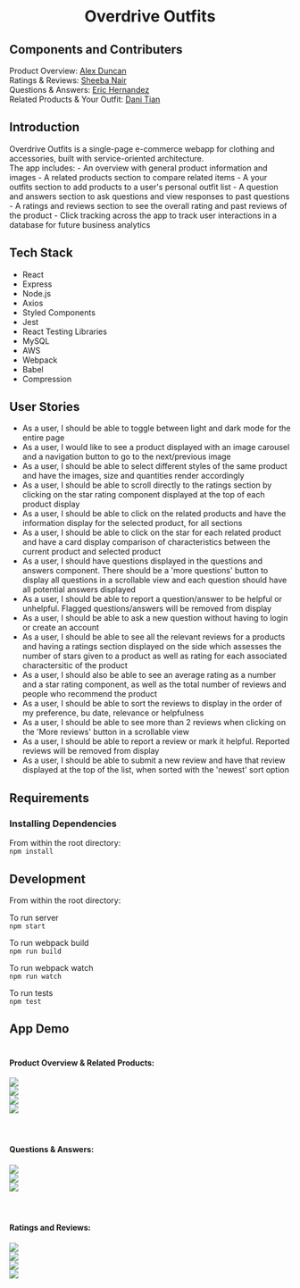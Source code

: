 <h1 align="center"> Overdrive Outfits </h1>


<h2>Components and Contributers</h2>

Product Overview: [Alex Duncan](https://github.com/monkeymedic26 "Alex Duncan") <br>
Ratings & Reviews: [Sheeba Nair](https://github.com/sheebanair "Sheeba Nair") <br>
Questions & Answers: [Eric Hernandez](https://github.com/EricMHernandez "Eric Hernandez") <br>
Related Products & Your Outfit: [Dani Tian](https://github.com/danitian "Dani Tian") <br>


<h2>Introduction</h2>
Overdrive Outfits is a single-page e-commerce webapp for clothing and accessories, built with service-oriented architecture.
<br>
The app includes:
- An overview with general product information and images
- A related products section to compare related items
- A your outfits section to add products to a user's personal outfit list
- A question and answers section to ask questions and view responses to past questions
- A ratings and reviews section to see the overall rating and past reviews of the product
- Click tracking across the app to track user interactions in a database for future business analytics

<h2>Tech Stack</h2>

<ul>
<li>React</li>
<li>Express</li>
<li>Node.js</li>
<li>Axios</li>
<li>Styled Components</li>
<li>Jest</li>
<li>React Testing Libraries</li>
<li>MySQL</li>
<li>AWS</li>
<li>Webpack</li>
<li>Babel</li>
<li>Compression</li>
</ul>

<h2>User Stories</h2>

<ul>
<li>As a user, I should be able to toggle between light and dark mode for the entire page</li>
<li>As a user, I would like to see a product displayed with an image carousel and a navigation button to go to the next/previous image</li>
<li>As a user, I should be able to select different styles of the same product and have the images, size and quantities render accordingly</li>
<li>As a user, I should be able to scroll directly to the ratings section by clicking on the star rating component displayed at the top of each product display</li>
<li>As a user, I should be able to click on the related products and have the information display for the selected product, for all sections</li>
<li>As a user, I should be able to click on the star for each related product and have a card display comparison of characteristics between the current product and selected product</li>
<li>As a user, I should have questions displayed in the questions and answers component. There should be a 'more questions' button to display all questions in a scrollable view and each question should have all potential answers displayed</li>
<li>As a user, I should be able to report a question/answer to be helpful or unhelpful. Flagged questions/answers will be removed from display</li>
<li>As a user, I should be able to ask a new question without having to login or create an account</li>
<li>As a user, I should be able to see all the relevant reviews for a products and having a ratings section displayed on the side which assesses the number of stars given to a product as well as rating for each associated charactersitic of the product</li>
<li>As a user, I should also be able to see an average rating as a number and a star rating component, as well as the total number of reviews and people who recommend the product</li>
<li>As a user, I should be able to sort the reviews to display in the order of my preference, bu date, relevance or helpfulness </li>
<li>As a user, I should be able to see more than 2 reviews when clicking on the 'More reviews' button in a scrollable view</li>
<li>As a user, I should be able to report a review or mark it helpful. Reported reviews will be removed from display</li>
<li>As a user, I should be able to submit a new review and have that review displayed at the top of the list, when sorted with the 'newest' sort option</li>
</ul>

<h2>Requirements</h2>

<h3>Installing Dependencies</h3>

From within the root directory:<br>
`npm install`

<h2>Development</h2>

From within the root directory:

To run server<br>
`npm start`

To run webpack build<br>
`npm run build`

To run webpack watch<br>
`npm run watch`

To run tests<br>
`npm test`
<br>
<h2>App Demo</h2>

# <h4>Product Overview & Related Products:</h4>
<img src="./assets/products_display.gif">
<br>
<img src="./assets/newproduct.gif">
<br>
<img src="./assets/relatedcharacteristics.gif">
<br>
<img src="./assets/relatedsection.gif">

<br>
<br>

# <h4>Questions & Answers:</h4>
<img src="./assets/questionsoverview.gif">
<br>
<img src="./assets/reportquestion.gif">
<br>
<img src="./assets/addquestion.gif">
<br>
<br>

# <h4>Ratings and Reviews:</h4>
<img src="./assets/reviewsscroll.gif">
<br>
<img src="./assets/sortandhelpful.gif">
<br>
<img src="./assets/addreview.gif">
<br>
<img src="./assets/submitreview.gif">
